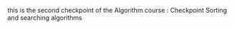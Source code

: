 this is the second checkpoint of the Algorithm course : Checkpoint Sorting and searching algorithms
